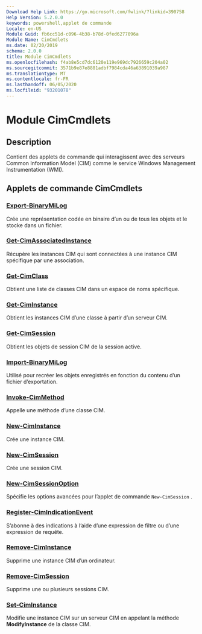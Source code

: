 ```yaml
---
Download Help Link: https://go.microsoft.com/fwlink/?linkid=390758
Help Version: 5.2.0.0
keywords: powershell,applet de commande
Locale: en-US
Module Guid: fb6cc51d-c096-4b38-b78d-0fed6277096a
Module Name: CimCmdlets
ms.date: 02/20/2019
schema: 2.0.0
title: Module CimCmdlets
ms.openlocfilehash: f4ab8e5cd7dc6120e119e969dc7926659c204a02
ms.sourcegitcommit: 3571b9e87e8881adbf7984cda46a63891039a987
ms.translationtype: MT
ms.contentlocale: fr-FR
ms.lasthandoff: 06/05/2020
ms.locfileid: "93201078"
---
```

# Module CimCmdlets

## Description

Contient des applets de commande qui interagissent avec des serveurs Common Information Model (CIM) comme le service Windows Management Instrumentation (WMI).

## Applets de commande CimCmdlets

### [Export-BinaryMiLog](Export-BinaryMiLog.md)
Crée une représentation codée en binaire d’un ou de tous les objets et le stocke dans un fichier.

### [Get-CimAssociatedInstance](Get-CimAssociatedInstance.md)
Récupère les instances CIM qui sont connectées à une instance CIM spécifique par une association.

### [Get-CimClass](Get-CimClass.md)
Obtient une liste de classes CIM dans un espace de noms spécifique.

### [Get-CimInstance](Get-CimInstance.md)
Obtient les instances CIM d’une classe à partir d’un serveur CIM.

### [Get-CimSession](Get-CimSession.md)
Obtient les objets de session CIM de la session active.

### [Import-BinaryMiLog](Import-BinaryMiLog.md)
Utilisé pour recréer les objets enregistrés en fonction du contenu d’un fichier d’exportation.

### [Invoke-CimMethod](Invoke-CimMethod.md)
Appelle une méthode d’une classe CIM.

### [New-CimInstance](New-CimInstance.md)
Crée une instance CIM.

### [New-CimSession](New-CimSession.md)
Crée une session CIM.

### [New-CimSessionOption](New-CimSessionOption.md)
Spécifie les options avancées pour l’applet de commande `New-CimSession` .

### [Register-CimIndicationEvent](Register-CimIndicationEvent.md)
S’abonne à des indications à l’aide d’une expression de filtre ou d’une expression de requête.

### [Remove-CimInstance](Remove-CimInstance.md)
Supprime une instance CIM d’un ordinateur.

### [Remove-CimSession](Remove-CimSession.md)
Supprime une ou plusieurs sessions CIM.

### [Set-CimInstance](Set-CimInstance.md)
Modifie une instance CIM sur un serveur CIM en appelant la méthode **ModifyInstance** de la classe CIM.
